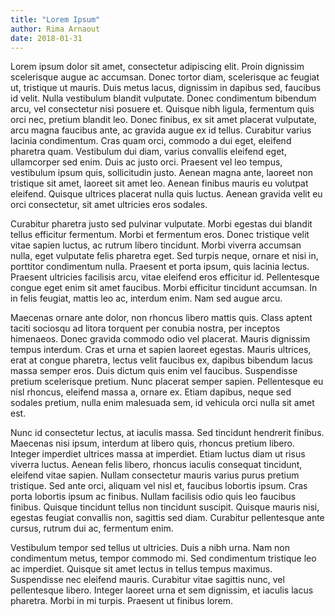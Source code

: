 ```yaml
---
title: "Lorem Ipsum"
author: Rima Arnaout
date: 2018-01-31
---
```


Lorem ipsum dolor sit amet, consectetur adipiscing elit. Proin dignissim scelerisque augue ac accumsan. Donec tortor diam, scelerisque ac feugiat ut, tristique ut mauris. Duis metus lacus, dignissim in dapibus sed, faucibus id velit. Nulla vestibulum blandit vulputate. Donec condimentum bibendum arcu, vel consectetur nisi posuere et. Quisque nibh ligula, fermentum quis orci nec, pretium blandit leo. Donec finibus, ex sit amet placerat vulputate, arcu magna faucibus ante, ac gravida augue ex id tellus. Curabitur varius lacinia condimentum. Cras quam orci, commodo a dui eget, eleifend pharetra quam. Vestibulum dui diam, varius convallis eleifend eget, ullamcorper sed enim. Duis ac justo orci. Praesent vel leo tempus, vestibulum ipsum quis, sollicitudin justo. Aenean magna ante, laoreet non tristique sit amet, laoreet sit amet leo. Aenean finibus mauris eu volutpat eleifend. Quisque ultrices placerat nulla quis luctus. Aenean gravida velit eu orci consectetur, sit amet ultricies eros sodales.

Curabitur pharetra justo sed pulvinar vulputate. Morbi egestas dui blandit tellus efficitur fermentum. Morbi et fermentum eros. Donec tristique velit vitae sapien luctus, ac rutrum libero tincidunt. Morbi viverra accumsan nulla, eget vulputate felis pharetra eget. Sed turpis neque, ornare et nisi in, porttitor condimentum nulla. Praesent et porta ipsum, quis lacinia lectus. Praesent ultricies facilisis arcu, vitae eleifend eros efficitur id. Pellentesque congue eget enim sit amet faucibus. Morbi efficitur tincidunt accumsan. In in felis feugiat, mattis leo ac, interdum enim. Nam sed augue arcu.

Maecenas ornare ante dolor, non rhoncus libero mattis quis. Class aptent taciti sociosqu ad litora torquent per conubia nostra, per inceptos himenaeos. Donec gravida commodo odio vel placerat. Mauris dignissim tempus interdum. Cras et urna et sapien laoreet egestas. Mauris ultrices, erat at congue pharetra, lectus velit faucibus ex, dapibus bibendum lacus massa semper eros. Duis dictum quis enim vel faucibus. Suspendisse pretium scelerisque pretium. Nunc placerat semper sapien. Pellentesque eu nisl rhoncus, eleifend massa a, ornare ex. Etiam dapibus, neque sed sodales pretium, nulla enim malesuada sem, id vehicula orci nulla sit amet est.

Nunc id consectetur lectus, at iaculis massa. Sed tincidunt hendrerit finibus. Maecenas nisi ipsum, interdum at libero quis, rhoncus pretium libero. Integer imperdiet ultrices massa at imperdiet. Etiam luctus diam ut risus viverra luctus. Aenean felis libero, rhoncus iaculis consequat tincidunt, eleifend vitae sapien. Nullam consectetur mauris varius purus pretium tristique. Sed ante orci, aliquam vel nisl et, faucibus lobortis ipsum. Cras porta lobortis ipsum ac finibus. Nullam facilisis odio quis leo faucibus finibus. Quisque tincidunt tellus non tincidunt suscipit. Quisque mauris nisi, egestas feugiat convallis non, sagittis sed diam. Curabitur pellentesque ante cursus, rutrum dui ac, fermentum enim.

Vestibulum tempor sed tellus ut ultricies. Duis a nibh urna. Nam non condimentum metus, tempor commodo mi. Sed condimentum tristique leo ac imperdiet. Quisque sit amet lectus in tellus tempus maximus. Suspendisse nec eleifend mauris. Curabitur vitae sagittis nunc, vel pellentesque libero. Integer laoreet urna et sem dignissim, et iaculis lacus pharetra. Morbi in mi turpis. Praesent ut finibus lorem. 
